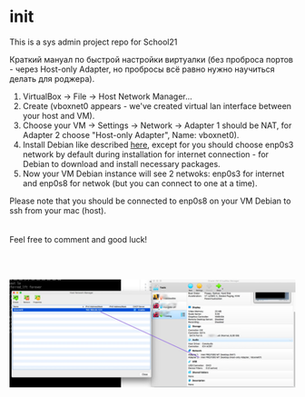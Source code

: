 # init
This is a sys admin project repo for School21

Краткий мануал по быстрой настройки виртуалки (без проброса портов - через Host-only Adapter, но пробросы всё равно нужно научиться делать для роджера).

1) VirtualBox -> File -> Host Network Manager...
2) Create (vboxnet0 appears - we've created virtual lan interface between your host and VM).
3) Choose your VM -> Settings -> Network -> Adapter 1 should be NAT, for Adapter 2 choose "Host-only Adapter", Name: vboxnet0).
4) Install Debian like described [here](https://github.com/agavrel/42-Init), except for you should choose enp0s3 network by default during installation for internet connection - for Debian to download and install necessary packages.
5) Now your VM Debian instance will see 2 netwoks: enp0s3 for internet and enp0s8 for netwok (but you can connect to one at a time).

Please note that you should be connected to enp0s8 on your VM Debian to ssh from your mac (host).
</br>
</br>
</br>
Feel free to comment and good luck!



</br>
</br>

![Screenshot](https://github.com/wcspoiler/init/blob/master/fig.jpg)
